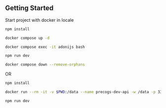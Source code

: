 
## Getting Started

Start project with docker in locale

```bash
npm install

docker compose up -d

docker compose exec -it adonijs bash

npm run dev

docker compose down --remove-orphans
```

OR

```bash
npm install

docker run --rm -it -v $PWD:/data --name precogs-dev-api -w /data -p 3333:3333 node:21 bash

npm run dev
```


